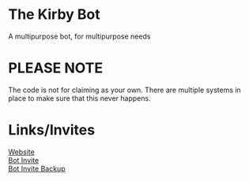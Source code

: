 # The Kirby Bot
A multipurpose bot, for multipurpose needs

# PLEASE NOTE
The code is not for claiming as your own. There are multiple systems in place to make sure that this never happens.

# Links/Invites
[Website](https://thekirbybot.xyz)   
[Bot Invite](https://thekirbybot.xyz/invite)   
[Bot Invite Backup](https://discordapp.com/oauth2/authorize?client_id=508268149561360404&permissions=204811351&scope=bot)